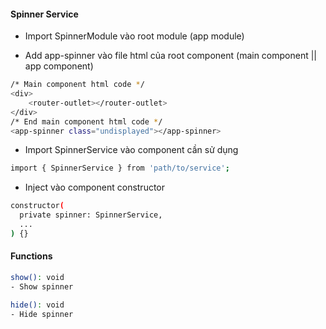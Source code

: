 #### Spinner Service

- Import SpinnerModule vào root module (app module)

- Add app-spinner vào file html của root component (main component || app component)

```sh
/* Main component html code */
<div>
    <router-outlet></router-outlet>
</div>
/* End main component html code */
<app-spinner class="undisplayed"></app-spinner>
```

- Import SpinnerService vào component cần sử dụng

```sh
import { SpinnerService } from 'path/to/service';
```

- Inject vào component constructor

```sh
constructor(
  private spinner: SpinnerService,
  ...
) {}
```

#### Functions

```sh
show(): void
- Show spinner
```

```sh
hide(): void
- Hide spinner
```
